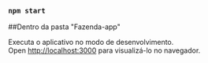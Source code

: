 

### `npm start`

##Dentro da pasta "Fazenda-app"

Executa o aplicativo no modo de desenvolvimento.<br>
Open [http://localhost:3000](http://localhost:3000) 
para visualizá-lo no navegador.


